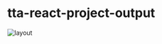 # tta-react-project-output


![layout](https://github.com/sshilpi110/tta-react-project/assets/105913922/9cb3ccb2-588b-40af-af0a-7523cb7d0641)
